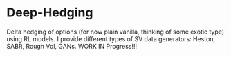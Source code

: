 # Deep-Hedging
Delta hedging of options (for now plain vanilla, thinking of some exotic type) using RL models. I provide different types of SV data generators: Heston, SABR, Rough Vol, GANs. WORK IN Progress!!!
